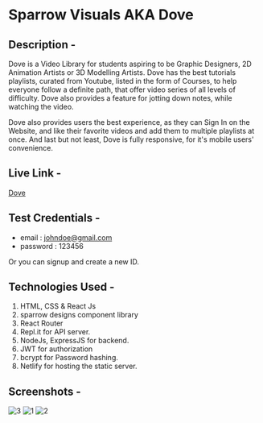 # Sparrow Visuals AKA **Dove**

## Description - 
Dove is a Video Library for students aspiring to be Graphic Designers, 2D Animation Artists or 3D Modelling Artists. Dove has the best tutorials playlists, curated from Youtube, listed in the form of Courses, to help everyone follow a definite path, that offer video series of all levels of difficulty. Dove also provides a feature for jotting down notes, while watching the video. 

Dove also provides users the best experience, as they can Sign In on the Website, and like their favorite videos and add them to multiple playlists at once. And last but not least, Dove is fully responsive, for it's mobile users' convenience. 

## Live Link - 
[Dove](https://sparrow-visuals.netlify.app)

## Test Credentials -
- email : johndoe@gmail.com
- password : 123456

Or you can signup and create a new ID.

## Technologies Used - 
1) HTML, CSS & React Js
2) sparrow designs component library
3) React Router
4) Repl.it for API server.
5) NodeJs, ExpressJS for backend.
6) JWT for authorization
7) bcrypt for Password hashing. 
8) Netlify for hosting the static server.

## Screenshots - 
![3](https://user-images.githubusercontent.com/70899048/114407498-14385c80-9bc6-11eb-9948-5a47cf6dc28c.JPG)
![1](https://user-images.githubusercontent.com/70899048/114407372-f23eda00-9bc5-11eb-9c6e-3b55d25e5843.JPG)
![2](https://user-images.githubusercontent.com/70899048/114407378-f4089d80-9bc5-11eb-9abe-a7e5fe6a3985.JPG)
